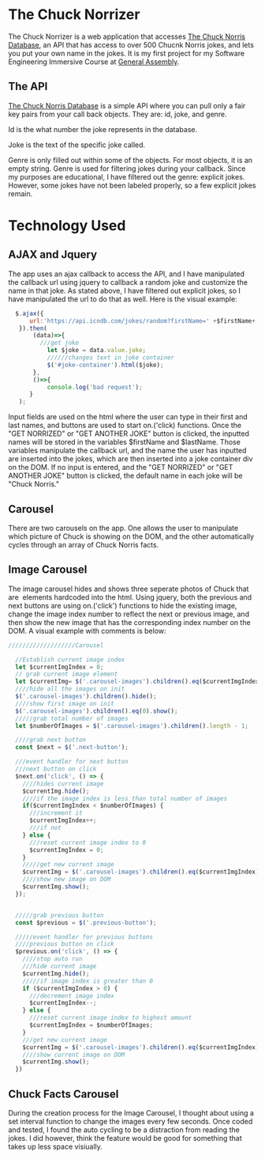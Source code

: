 # The Chuck Norrizer

The Chuck Norrizer is a web application that accesses [The Chuck Norris Database](http://www.icndb.com/api/), an API that has access to over 500 Chucnk Norris jokes, and lets you put your own name in the jokes. It is my first project for my Software Engineering Immersive Course at [General Assembly](https://generalassemb.ly/).

## The API

[The Chuck Norris Database](http://www.icndb.com/api/) is a simple API where you can pull only a fair key pairs from your call back objects. They are: id, joke, and genre.

Id is the what number the joke represents in the database.

Joke is the text of the specific joke called.

Genre is only filled out within some of the objects. For most objects, it is an empty string. Genre is used for filtering jokes during your callback. Since my purposes are educational, I have filtered out the genre: explicit jokes. However, some jokes have not been labeled properly, so a few explicit jokes remain. 

# Technology Used

## AJAX and Jquery
The app uses an ajax callback to access the API, and I have manipulated the callback url using jquery to callback a random joke and customize the name in that joke. As stated above, I have filtered out explicit jokes, so I have manipulated the url to do that as well. Here is the visual example:

```javascript
  $.ajax({
      url:'https://api.icndb.com/jokes/random?firstName=' +$firstName+ '&lastName=' +$lastName+'&exclude=[explicit]'
   }).then(
       (data)=>{
         ///get joke
           let $joke = data.value.joke;
           //////changes text in joke container
           $('#joke-container').html($joke);
       },
       ()=>{
           console.log('bad request');
      }
   );
```

Input fields are used on the html where the user can type in their first and last names, and buttons are used to start on.('click) functions. Once the "GET NORRIZED" or "GET ANOTHER JOKE" button is clicked, the inputted names will be stored in the variables $firstName and $lastName. Those variables manipulate the callback url, and the name the user has inputted are inserted into the jokes, which are then inserted into a joke container div on the DOM. If no input is entered, and the "GET NORRIZED" or "GET ANOTHER JOKE" button is clicked, the default name in each joke will be "Chuck Norris." 

## Carousel

There are two carousels on the app. One allows the user to manipulate which picture of Chuck is showing on the DOM, and the other automatically cycles through an array of Chuck Norris facts.

## Image Carousel

The image carousel hides and shows three seperate photos of Chuck that are <img> elements hardcoded into the html. Using jquery, both the previous and next buttons are using on.('click') functions to hide the existing image, change the image index number to reflect the next or previous image, and then show the new image that has the corresponding index number on the DOM. A visual example with comments is below:

```javascript
///////////////////Carousel

  //Establish current image index
  let $currentImgIndex = 0;
  // grab current image element
  let $currentImg= $('.carousel-images').children().eq($currentImgIndex);
  ////hide all the images on init
  $('.carousel-images').children().hide();
  ////show first image on init
  $('.carousel-images').children().eq(0).show();
  /////grab total number of images
  let $numberOfImages = $('.carousel-images').children().length - 1;

  ////grab next button
  const $next = $('.next-button');

  ///event handler for next button
  ///next button on click
  $next.on('click', () => {
    ////hides current image
    $currentImg.hide();
    ////if the image index is less than total number of images
    if($currentImgIndex < $numberOfImages) {
      ///increment it
      $currentImgIndex++;
      ///if not
    } else {
      ///reset current image index to 0
      $currentImgIndex = 0;
    }
    /////get new current image
    $currentImg = $('.carousel-images').children().eq($currentImgIndex);
    ////show new image on DOM
    $currentImg.show();
  });


  /////grab previous button
  const $previous = $('.previous-button');

  /////event handler for previous buttons
  ////previous button on click
  $previous.on('click', () => {
    ////stop auto run
    ///hide current image
    $currentImg.hide();
    /////if image index is greater than 0
    if ($currentImgIndex > 0) {
      ///decrement image index
      $currentImgIndex--;
    } else {
      ///reset current image index to highest amount
      $currentImgIndex = $numberOfImages;
    }
    ///get new current image
    $currentImg = $('.carousel-images').children().eq($currentImgIndex);
    ////show current image on DOM
    $currentImg.show();
  })
```

## Chuck Facts Carousel

During the creation process for the Image Carousel, I thought about using a set interval function to change the images every few seconds. Once coded and tested, I found the auto cycling to be a distraction from reading the jokes. I did however, think the feature would be good for something that takes up less space visiually.

